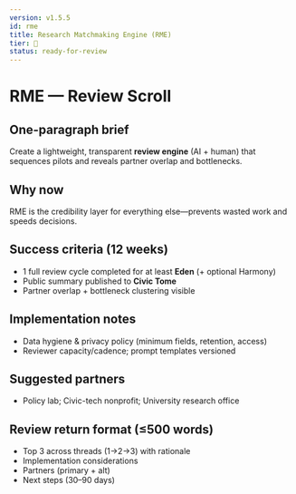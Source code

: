 ```yaml
---
version: v1.5.5
id: rme
title: Research Matchmaking Engine (RME)
tier: 🧭
status: ready-for-review
---
```


# RME — Review Scroll

## One-paragraph brief

Create a lightweight, transparent **review engine** (AI + human) that sequences pilots and reveals partner overlap and bottlenecks.

## Why now

RME is the credibility layer for everything else—prevents wasted work and speeds decisions.

## Success criteria (12 weeks)

- 1 full review cycle completed for at least **Eden** (+ optional Harmony)
- Public summary published to **Civic Tome**
- Partner overlap + bottleneck clustering visible

## Implementation notes

- Data hygiene & privacy policy (minimum fields, retention, access)
- Reviewer capacity/cadence; prompt templates versioned

## Suggested partners

- Policy lab; Civic-tech nonprofit; University research office

## Review return format (≤500 words)

- Top 3 across threads (1→2→3) with rationale
- Implementation considerations
- Partners (primary + alt)
- Next steps (30–90 days)
